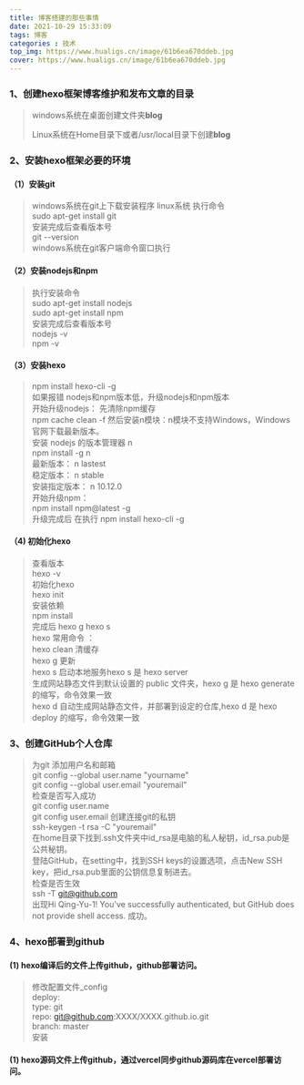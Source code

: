 ```yaml
---
title: 博客搭建的那些事情
date: 2021-10-29 15:33:09
tags: 博客
categories : 技术
top_img: https://www.hualigs.cn/image/61b6ea670ddeb.jpg
cover: https://www.hualigs.cn/image/61b6ea670ddeb.jpg
---
```

### 1、创建hexo框架博客维护和发布文章的目录
> windows系统在桌面创建文件夹**blog**
> 
> Linux系统在Home目录下或者/usr/local目录下创建**blog**
### 2、安装hexo框架必要的环境
#### （1）安装git
> windows系统在git上下载安装程序
> linux系统 执行命令  
> sudo apt-get install git  
> 安装完成后查看版本号  
> git --version  
>windows系统在git客户端命令窗口执行
#### （2）安装nodejs和npm
> 执行安装命令  
> sudo apt-get install nodejs  
> sudo apt-get install npm  
> 安装完成后查看版本号  
> nodejs -v   
> npm -v
#### （3）安装hexo
> npm install hexo-cli -g  
> 如果报错 nodejs和npm版本低，升级nodejs和npm版本  
> 开始升级nodejs：
> 先清除npm缓存  
> npm cache clean -f
> 然后安装n模块：n模块不支持Windows，Windows官网下载最新版本。  
> 安装 nodejs 的版本管理器 n  
> npm install -g n   
>  最新版本： n lastest  
>  稳定版本： n stable  
>  安装指定版本： n 10.12.0  
> 开始升级npm：  
> npm install npm@latest -g  
>  升级完成后 在执行 npm install hexo-cli -g  
#### （4) 初始化hexo
> 查看版本  
> hexo -v  
> 初始化hexo  
> hexo init   
> 安装依赖  
> npm install  
> 完成后 hexo g hexo s  
> hexo 常用命令 ：  
> hexo clean 清缓存  
> hexo g 更新  
> hexo s 启动本地服务hexo s 是 hexo server   
> 生成网站静态文件到默认设置的 public 文件夹，hexo g 是 hexo generate 的缩写，命令效果一致  
> hexo d 自动生成网站静态文件，并部署到设定的仓库,hexo d 是 hexo deploy 的缩写，命令效果一致
### 3、创建GitHub个人仓库
> 为git 添加用户名和邮箱  
> git config --global user.name "yourname"  
> git config --global user.email "youremail"  
> 检查是否写入成功  
> git config user.name   
> git config user.email
> 创建连接git的私钥  
> ssh-keygen -t rsa -C "youremail"  
> 在home目录下找到.ssh文件夹中id_rsa是电脑的私人秘钥，id_rsa.pub是公共秘钥。  
> 登陆GitHub，在setting中，找到SSH keys的设置选项，点击New SSH key，把id_rsa.pub里面的公钥信息复制进去。  
> 检查是否生效  
> ssh -T git@github.com  
> 出现Hi Qing-Yu-1! You've successfully authenticated, but GitHub does not provide shell access. 成功。
### 4、hexo部署到github
####  (1) hexo编译后的文件上传github，github部署访问。  
> 修改配置文件_config   
> deploy:  
> type: git  
> repo: git@github.com:XXXX/XXXX.github.io.git  
> branch: master    
> 安装
####  (1) hexo源码文件上传github，通过vercel同步github源码库在vercel部署访问。